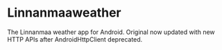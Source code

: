 # Linnanmaaweather

The Linnanmaa weather app for Android. Original now updated with new HTTP APIs after AndroidHttpClient deprecated.